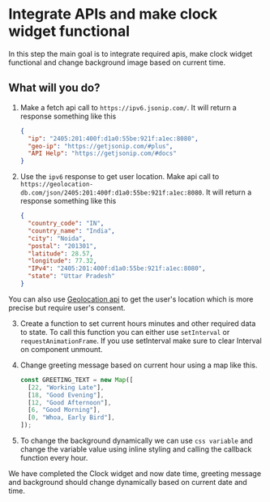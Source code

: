 # Integrate APIs and make clock widget functional

In this step the main goal is to integrate required apis, make clock widget functional and change background image based on current time.

## What will you do?

1.  Make a fetch api call to `https://ipv6.jsonip.com/`. It will return a response something like this

    ```json
    {
      "ip": "2405:201:400f:d1a0:55be:921f:a1ec:8080",
      "geo-ip": "https://getjsonip.com/#plus",
      "API Help": "https://getjsonip.com/#docs"
    }
    ```

2.  Use the `ipv6` response to get user location. Make api call to `https://geolocation-db.com/json/2405:201:400f:d1a0:55be:921f:a1ec:8080`. It will return a response something like this

    ```json
    {
      "country_code": "IN",
      "country_name": "India",
      "city": "Noida",
      "postal": "201301",
      "latitude": 28.57,
      "longitude": 77.32,
      "IPv4": "2405:201:400f:d1a0:55be:921f:a1ec:8080",
      "state": "Uttar Pradesh"
    }
    ```

You can also use [Geolocation api](https://developer.mozilla.org/en-US/docs/Web/API/Geolocation_API) to get the user's location which is more precise but require user's consent.

3.  Create a function to set current hours minutes and other required data to state. To call this function you can either use `setInterval` or `requestAnimationFrame`. If you use setInterval make sure to clear Interval on component unmount.

4.  Change greeting message based on current hour using a map like this.

    ```javascript
    const GREETING_TEXT = new Map([
      [22, "Working Late"],
      [18, "Good Evening"],
      [12, "Good Afternoon"],
      [6, "Good Morning"],
      [0, "Whoa, Early Bird"],
    ]);
    ```

5.  To change the background dynamically we can use `css variable` and change the variable value using inline styling and calling the callback function every hour.

We have completed the Clock widget and now date time, greeting message and background should change dynamically based on current date and time.
